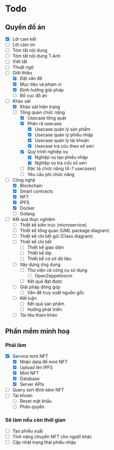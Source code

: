 # Todo 

## Quyền đồ án

- [x] Lời cam kết
- [ ] Lời cảm ơn
- [ ] Tóm tắt nội dung
- [ ] Tóm tắt nội dung T.Anh
- [ ] Viết tắt
- [ ] Thuật ngữ
- [ ] Giới thiệu
  - [x] Đặt vấn đề  
  - [x] Mục tiêu và phạm vi
  - [x] Định hướng giải pháp
  - [ ] Bố cục đồ án
- [ ] Khảo sát
  - [x] Khảo sát hiện trạng
  - [ ] Tổng quan chức năng
    - [x] Usecase tổng quát
    - [x] Phân rã usecase
      - [x] Usecase quản lý sản phẩm
      - [x] Usecase quản lý phiếu nhập
      - [x] Usecase quản lý tài khoản
      - [x] Usecase tra cứu theo số seri
    - [x] Quy trình nghiệp vụ
      - [x] Nghiệp vụ tạo phiếu nhập
      - [x] Nghiệp vụ tra cứu số seri
    - [ ] Đặc tả chức năng (4-7 usecases)
    - [ ] Yêu cầu phi chức năng   
- [ ] Công nghệ
  - [x] Blockchain
  - [x] Smart contracts
  - [x] NFT
  - [x] IPFS
  - [x] Docker 
  - [ ] Golang
- [ ] Kết quả thực nghiệm
  - [ ] Thiết kế kiến trúc (microservice)
  - [ ] Thiết kế tổng quan (UML package diagram)
  - [ ] Thiết kế chi tiết gói (Class diagram)  
  - [ ] Thiết kế chi tiết
    - [ ] Thiết kế giao diện
    - [ ] Thiết kế lớp
    - [ ] Thiết kế cơ sở dữ liệu
  - [ ] Xây dựng ứng dụng
    - [ ] Thư viện và công cụ sử dụng
      - [ ] OpenZeppelinscm
    - [ ] Kết quả đạt được
  - [ ] Giải pháp đóng góp
    - [ ] Vấn đề truy xuất nguồn gốc
  - [ ] Kết luận  
    - [ ] Kết quả sản phẩm
    - [ ] Hướng phát triển  
  - [ ] Tài liệu tham khảo

## Phần mềm minh hoạ

### Phải làm

- [x] Service mint NFT
  - [x] Nhận data để mint NFT
  - [x] Upload lên IPFS
  - [x] Mint NFT
  - [x] Database
  - [x] Server APIs
- [ ] Query seri đính kèm NFT
- [ ] Tài khoản
  - [ ] Reset mật khẩu
  - [ ] Phân quyền

### Sẽ làm nếu còn thời gian

- [ ] Tạo phiếu xuất
- [ ] Tính năng chuyển NFT cho người khác
- [ ] Cập nhật trạng thái phiếu nhập
